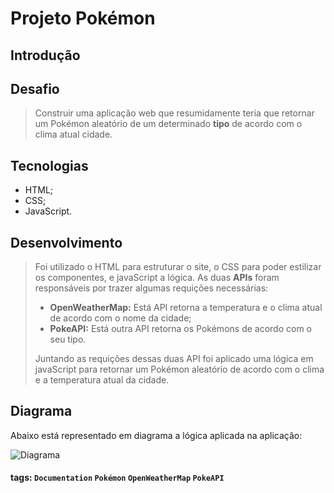 Projeto Pokémon
===

Introdução
---
## Desafio

> Construir uma aplicação web que resumidamente teria que retornar um Pokémon aleatório de um determinado **tipo** de acordo com o clima atual cidade. 
## Tecnologias
* HTML;
* CSS;
* JavaScript.

Desenvolvimento
----
> Foi utilizado o HTML para estruturar o site, o CSS para poder estilizar os componentes, e javaScript a lógica.
> As duas **APIs** foram responsáveis por trazer algumas requições necessárias:
> - **OpenWeatherMap:** Está API retorna a temperatura e o clima atual de acordo com o nome da cidade;
> - **PokeAPI:** Está outra API retorna os Pokémons de acordo com o seu tipo.
> 
> Juntando as requições dessas duas API foi aplicado uma lógica em javaScript para retornar um Pokémon aleatório de acordo com o clima e a temperatura atual da cidade.

Diagrama
----
Abaixo está representado em diagrama a lógica aplicada na aplicação:

   ![Diagrama](https://lh3.googleusercontent.com/THSo1HTpbk0F6NmX2xKF1IWI4ty5udxtzSl6iOzvE_7-_1UlRsPbSbFeMT3zvcpAkkijo7opTxit)
#### tags: `Documentation` `Pokémon` `OpenWeatherMap` `PokeAPI` 